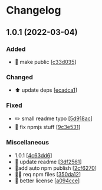 # Changelog

<a name="1.0.1"></a>
## 1.0.1 (2022-03-04)

### Added

- 🎉 make public [[c33d035](https://github.com/Jeve-Stobs/lyrics-finder/commit/c33d03571440fc139e81538ee4e184e24978410c)]

### Changed

- ⬆️ update deps [[ecadca1](https://github.com/Jeve-Stobs/lyrics-finder/commit/ecadca1e4cbe06030748b223f27ef4cd910d6527)]

### Fixed

- ✏️ small readme typo [[5d918ac](https://github.com/Jeve-Stobs/lyrics-finder/commit/5d918ac806b5d85219421f82534dce80a964659f)]
- 💚 fix npmjs stuff [[9c3e531](https://github.com/Jeve-Stobs/lyrics-finder/commit/9c3e5316f00a7ffcd9cd5c640303c19e1cda58a3)]

### Miscellaneous

-  1.0.1 [[4c63dd6](https://github.com/Jeve-Stobs/lyrics-finder/commit/4c63dd6c3c535d0d1168073651d2bb19d9fd79d9)]
- 📝 update readme [[3df2561](https://github.com/Jeve-Stobs/lyrics-finder/commit/3df2561c58269fb6730419486749ec98f70bce17)]
-  👷add auto npm publish [[2cf6270](https://github.com/Jeve-Stobs/lyrics-finder/commit/2cf6270efc56d38dcbd71b3b76b833e9910ab00b)]
- 🧑‍💻 req npm files [[350da12](https://github.com/Jeve-Stobs/lyrics-finder/commit/350da12ad7e9bffb9ff53691fea4b7c7ce120903)]
- 📄 better license [[a094cce](https://github.com/Jeve-Stobs/lyrics-finder/commit/a094cce7362c5ffa0f8293d5a50862632d0e94e5)]


